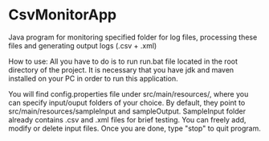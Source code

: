 # CsvMonitorApp
Java program for monitoring specified folder for log files, processing these files and generating output logs (.csv + .xml)

How to use:
All you have to do is to run run.bat file located in the root directory of the project. It is necessary that you have jdk and maven installed on your PC in order to run this application.

You will find config.properties file under src/main/resources/, where you can specify input/ouput folders of your choice. By default, they point to src/main/resources/sampleInput and sampleOutput. SampleInput folder already contains .csv and .xml files for brief testing.
You can freely add, modify or delete input files. Once you are done, type "stop" to quit program.
